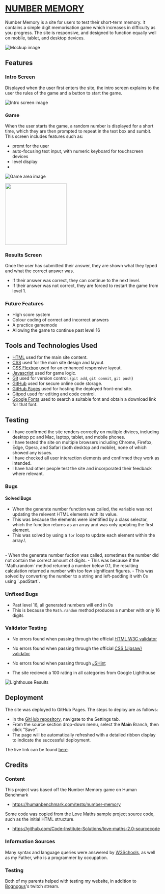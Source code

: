 # [NUMBER MEMORY](https://jamzieeeee.github.io/Number-Memory/ "Click to view deployed site")

Number Memory is a site for users to test their short-term memory. It contains a simple digit memorisation game which increases in difficulty as you progress. The site is responsive, and designed to function equally well on mobile, tablet, and desktop devices.

![Mockup image](documentation/number-memory-mockup.png)

## Features

### Intro Screen

Displayed when the user first enters the site, the intro screen explains to the user the rules of the game and a button to start the game.

![Intro screen image](documentation/intro-screen.png)

### Game

When the user starts the game, a random number is displayed for a short time, which they are then prompted to repeat in the text box and sumbit.\
This screen includes features such as:

- promt for the user
- auto-focusing text input, with numeric keyboard for touchscreen devices
- level display
- 

![Game area image](documentation/game-area.png) 

<img src="documentation/numeric-input.png" width="200px">

### Results Screen

Once the user has submitted their answer, they are shown what they typed and what the correct answer was.
- If their answer was correct, they can continue to the next level.
- If their answer was not correct, they are forced to restart the game from level 1.

### Future Features

- High score system
- Colour coding of correct and incorrect answers
- A practice gamemode
- Allowing the game to continue past level 16

## Tools and Technologies Used

- [HTML](https://en.wikipedia.org/wiki/HTML) used for the main site content.
- [CSS](https://en.wikipedia.org/wiki/CSS) used for the main site design and layout.
- [CSS Flexbox](https://www.w3schools.com/css/css3_flexbox.asp) used for an enhanced responsive layout.
- [Javascript](https://en.wikipedia.org/wiki/Javascript) used for game logic.
- [Git](https://git-scm.com) used for version control. (`git add`, `git commit`, `git push`)
- [GitHub](https://github.com) used for secure online code storage.
- [GitHub Pages](https://pages.github.com) used for hosting the deployed front-end site.
- [Gitpod](https://gitpod.io) used for editing and code control.
- [Google Fonts](https://fonts.google.com/) used to search a suitable font and obtain a download link for that font.

## Testing

- I have confirmed the site renders correctly on multiple divices, including desktop pc and Mac, laptop, tablet, and mobile phones.
- I have tested the site on multiple browsers including Chrome, Firefox, Edge, Opera, and Safari (both desktop and mobile), none of which showed any issues.
- I have checked all user interaction elements and confirmed they work as intended.
- I have had other people test the site and incorporated their feedback where relevant.

### Bugs

#### Solved Bugs

- When the generate number function was called, the variable was not updating the relevent HTML elements with its value.
- This was because the elements were identified by a class selector, which the function returns as an array and was only updating the first element.
- This was solved by using a `for` loop to update each element within the array.\
<br/>
- When the generate number fuction was called, sometimes the number did not contain the correct amount of digits.
- This was because if the `Math.random` method returned a number below 0.1, the resulting calculation returned a number with too few significant figures.
- This was solved by converting the number to a string and left-padding it with 0s using `.padStart`.

### Unfixed Bugs

- Past level 16, all generated numbers will end in 0s
- This is because the `Math.random` method produces a number with only 16 digits

### Validator Testing

- No errors found when passing through the official [HTML W3C validator](https://validator.w3.org/nu/?doc=https%3A%2F%2Fjamzieeeee.github.io%2FNumber-Memory%2F)

- No errors found when passing through the official [CSS (Jigsaw) validator](https://jigsaw.w3.org/css-validator/validator?uri=https%3A%2F%2Fjamzieeeee.github.io%2FNumber-Memory%2F&profile=css3svg&usermedium=all&warning=1&vextwarning=&lang=en)

- No errors found when passing through [JSHint](jshint.com)

- The site recieved a 100 rating in all categories from Google Lighthouse

![Lighthouse Results](documentation/lighthouse-report-2.png)


## Deployment

The site was deployed to GitHub Pages. The steps to deploy are as follows:

- In the [GitHub repository](https://jamzieeeee.github.io/Number-Memory/), navigate to the Settings tab.
- From the source section drop-down menu, select the **Main** Branch, then click "Save".
- The page will be automatically refreshed with a detailed ribbon display to indicate the successful deployment.

The live link can be found [here](https://jamzieeeee.github.io/Number-Memory/).

## Credits

### Content

This project was based off the Number Memory game on Human Benchmark
- https://humanbenchmark.com/tests/number-memory

Some code was copied from the Love Maths sample project source code, such as the initial HTML structure.
- https://github.com/Code-Institute-Solutions/love-maths-2.0-sourcecode

### Information Sources

Many syntax and language queries were answered by [W3Schools](https://www.w3schools.com), as well as my Father, who is a programmer by occupation.

### Testing

Both of my parents helped with testing my website, in addition to [Bognogus](https://www.twitch.tv/bognogus)'s twitch stream.